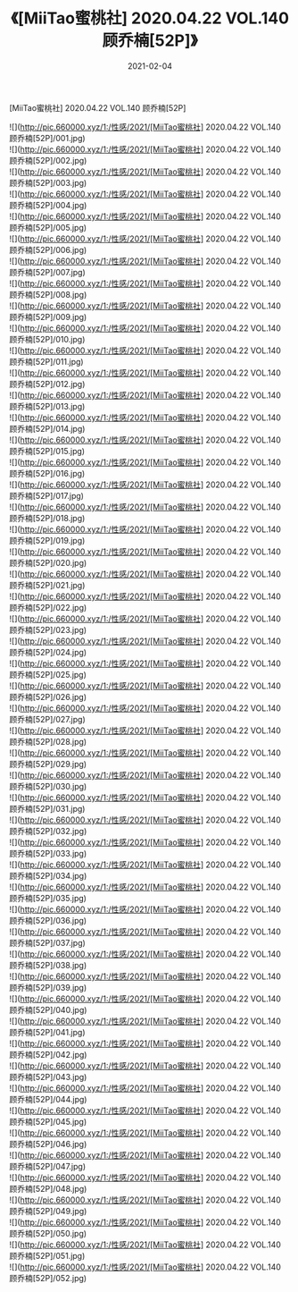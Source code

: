 ﻿---
layout: post
title:  《[MiiTao蜜桃社] 2020.04.22 VOL.140 顾乔楠[52P]》
date:   2021-02-04
img: http://pic.660000.xyz/1:/性感/2021/[MiiTao蜜桃社] 2020.04.22 VOL.140 顾乔楠[52P]/000.jpg
categories: [美女, 清纯, 唯美]
---

[MiiTao蜜桃社] 2020.04.22 VOL.140 顾乔楠[52P]

  ![](http://pic.660000.xyz/1:/性感/2021/[MiiTao蜜桃社] 2020.04.22 VOL.140 顾乔楠[52P]/001.jpg) <br> ![](http://pic.660000.xyz/1:/性感/2021/[MiiTao蜜桃社] 2020.04.22 VOL.140 顾乔楠[52P]/002.jpg) <br> ![](http://pic.660000.xyz/1:/性感/2021/[MiiTao蜜桃社] 2020.04.22 VOL.140 顾乔楠[52P]/003.jpg) <br> ![](http://pic.660000.xyz/1:/性感/2021/[MiiTao蜜桃社] 2020.04.22 VOL.140 顾乔楠[52P]/004.jpg) <br> ![](http://pic.660000.xyz/1:/性感/2021/[MiiTao蜜桃社] 2020.04.22 VOL.140 顾乔楠[52P]/005.jpg) <br> ![](http://pic.660000.xyz/1:/性感/2021/[MiiTao蜜桃社] 2020.04.22 VOL.140 顾乔楠[52P]/006.jpg) <br> ![](http://pic.660000.xyz/1:/性感/2021/[MiiTao蜜桃社] 2020.04.22 VOL.140 顾乔楠[52P]/007.jpg) <br> ![](http://pic.660000.xyz/1:/性感/2021/[MiiTao蜜桃社] 2020.04.22 VOL.140 顾乔楠[52P]/008.jpg) <br> ![](http://pic.660000.xyz/1:/性感/2021/[MiiTao蜜桃社] 2020.04.22 VOL.140 顾乔楠[52P]/009.jpg) <br> ![](http://pic.660000.xyz/1:/性感/2021/[MiiTao蜜桃社] 2020.04.22 VOL.140 顾乔楠[52P]/010.jpg) <br> ![](http://pic.660000.xyz/1:/性感/2021/[MiiTao蜜桃社] 2020.04.22 VOL.140 顾乔楠[52P]/011.jpg) <br> ![](http://pic.660000.xyz/1:/性感/2021/[MiiTao蜜桃社] 2020.04.22 VOL.140 顾乔楠[52P]/012.jpg) <br> ![](http://pic.660000.xyz/1:/性感/2021/[MiiTao蜜桃社] 2020.04.22 VOL.140 顾乔楠[52P]/013.jpg) <br> ![](http://pic.660000.xyz/1:/性感/2021/[MiiTao蜜桃社] 2020.04.22 VOL.140 顾乔楠[52P]/014.jpg) <br> ![](http://pic.660000.xyz/1:/性感/2021/[MiiTao蜜桃社] 2020.04.22 VOL.140 顾乔楠[52P]/015.jpg) <br> ![](http://pic.660000.xyz/1:/性感/2021/[MiiTao蜜桃社] 2020.04.22 VOL.140 顾乔楠[52P]/016.jpg) <br> ![](http://pic.660000.xyz/1:/性感/2021/[MiiTao蜜桃社] 2020.04.22 VOL.140 顾乔楠[52P]/017.jpg) <br> ![](http://pic.660000.xyz/1:/性感/2021/[MiiTao蜜桃社] 2020.04.22 VOL.140 顾乔楠[52P]/018.jpg) <br> ![](http://pic.660000.xyz/1:/性感/2021/[MiiTao蜜桃社] 2020.04.22 VOL.140 顾乔楠[52P]/019.jpg) <br> ![](http://pic.660000.xyz/1:/性感/2021/[MiiTao蜜桃社] 2020.04.22 VOL.140 顾乔楠[52P]/020.jpg) <br> ![](http://pic.660000.xyz/1:/性感/2021/[MiiTao蜜桃社] 2020.04.22 VOL.140 顾乔楠[52P]/021.jpg) <br> ![](http://pic.660000.xyz/1:/性感/2021/[MiiTao蜜桃社] 2020.04.22 VOL.140 顾乔楠[52P]/022.jpg) <br> ![](http://pic.660000.xyz/1:/性感/2021/[MiiTao蜜桃社] 2020.04.22 VOL.140 顾乔楠[52P]/023.jpg) <br> ![](http://pic.660000.xyz/1:/性感/2021/[MiiTao蜜桃社] 2020.04.22 VOL.140 顾乔楠[52P]/024.jpg) <br> ![](http://pic.660000.xyz/1:/性感/2021/[MiiTao蜜桃社] 2020.04.22 VOL.140 顾乔楠[52P]/025.jpg) <br> ![](http://pic.660000.xyz/1:/性感/2021/[MiiTao蜜桃社] 2020.04.22 VOL.140 顾乔楠[52P]/026.jpg) <br> ![](http://pic.660000.xyz/1:/性感/2021/[MiiTao蜜桃社] 2020.04.22 VOL.140 顾乔楠[52P]/027.jpg) <br> ![](http://pic.660000.xyz/1:/性感/2021/[MiiTao蜜桃社] 2020.04.22 VOL.140 顾乔楠[52P]/028.jpg) <br> ![](http://pic.660000.xyz/1:/性感/2021/[MiiTao蜜桃社] 2020.04.22 VOL.140 顾乔楠[52P]/029.jpg) <br> ![](http://pic.660000.xyz/1:/性感/2021/[MiiTao蜜桃社] 2020.04.22 VOL.140 顾乔楠[52P]/030.jpg) <br> ![](http://pic.660000.xyz/1:/性感/2021/[MiiTao蜜桃社] 2020.04.22 VOL.140 顾乔楠[52P]/031.jpg) <br> ![](http://pic.660000.xyz/1:/性感/2021/[MiiTao蜜桃社] 2020.04.22 VOL.140 顾乔楠[52P]/032.jpg) <br> ![](http://pic.660000.xyz/1:/性感/2021/[MiiTao蜜桃社] 2020.04.22 VOL.140 顾乔楠[52P]/033.jpg) <br> ![](http://pic.660000.xyz/1:/性感/2021/[MiiTao蜜桃社] 2020.04.22 VOL.140 顾乔楠[52P]/034.jpg) <br> ![](http://pic.660000.xyz/1:/性感/2021/[MiiTao蜜桃社] 2020.04.22 VOL.140 顾乔楠[52P]/035.jpg) <br> ![](http://pic.660000.xyz/1:/性感/2021/[MiiTao蜜桃社] 2020.04.22 VOL.140 顾乔楠[52P]/036.jpg) <br> ![](http://pic.660000.xyz/1:/性感/2021/[MiiTao蜜桃社] 2020.04.22 VOL.140 顾乔楠[52P]/037.jpg) <br> ![](http://pic.660000.xyz/1:/性感/2021/[MiiTao蜜桃社] 2020.04.22 VOL.140 顾乔楠[52P]/038.jpg) <br> ![](http://pic.660000.xyz/1:/性感/2021/[MiiTao蜜桃社] 2020.04.22 VOL.140 顾乔楠[52P]/039.jpg) <br> ![](http://pic.660000.xyz/1:/性感/2021/[MiiTao蜜桃社] 2020.04.22 VOL.140 顾乔楠[52P]/040.jpg) <br> ![](http://pic.660000.xyz/1:/性感/2021/[MiiTao蜜桃社] 2020.04.22 VOL.140 顾乔楠[52P]/041.jpg) <br> ![](http://pic.660000.xyz/1:/性感/2021/[MiiTao蜜桃社] 2020.04.22 VOL.140 顾乔楠[52P]/042.jpg) <br> ![](http://pic.660000.xyz/1:/性感/2021/[MiiTao蜜桃社] 2020.04.22 VOL.140 顾乔楠[52P]/043.jpg) <br> ![](http://pic.660000.xyz/1:/性感/2021/[MiiTao蜜桃社] 2020.04.22 VOL.140 顾乔楠[52P]/044.jpg) <br> ![](http://pic.660000.xyz/1:/性感/2021/[MiiTao蜜桃社] 2020.04.22 VOL.140 顾乔楠[52P]/045.jpg) <br> ![](http://pic.660000.xyz/1:/性感/2021/[MiiTao蜜桃社] 2020.04.22 VOL.140 顾乔楠[52P]/046.jpg) <br> ![](http://pic.660000.xyz/1:/性感/2021/[MiiTao蜜桃社] 2020.04.22 VOL.140 顾乔楠[52P]/047.jpg) <br> ![](http://pic.660000.xyz/1:/性感/2021/[MiiTao蜜桃社] 2020.04.22 VOL.140 顾乔楠[52P]/048.jpg) <br> ![](http://pic.660000.xyz/1:/性感/2021/[MiiTao蜜桃社] 2020.04.22 VOL.140 顾乔楠[52P]/049.jpg) <br> ![](http://pic.660000.xyz/1:/性感/2021/[MiiTao蜜桃社] 2020.04.22 VOL.140 顾乔楠[52P]/050.jpg) <br> ![](http://pic.660000.xyz/1:/性感/2021/[MiiTao蜜桃社] 2020.04.22 VOL.140 顾乔楠[52P]/051.jpg) <br> ![](http://pic.660000.xyz/1:/性感/2021/[MiiTao蜜桃社] 2020.04.22 VOL.140 顾乔楠[52P]/052.jpg) <br>